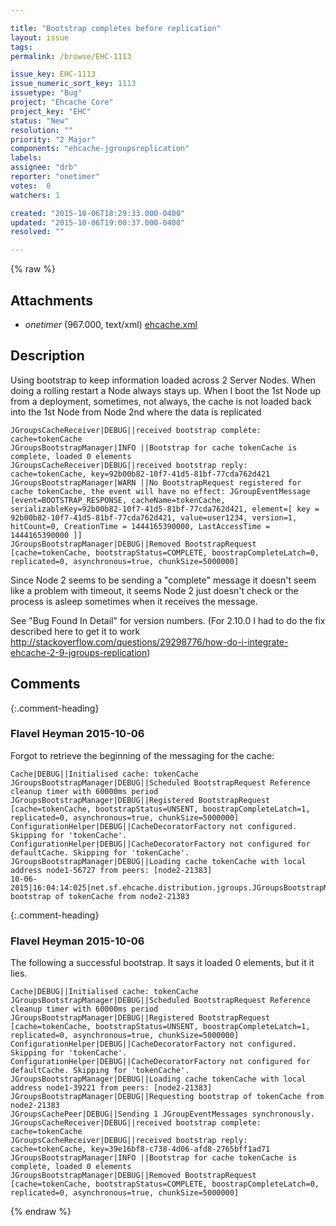 ```yaml
---

title: "Bootstrap completes before replication"
layout: issue
tags: 
permalink: /browse/EHC-1113

issue_key: EHC-1113
issue_numeric_sort_key: 1113
issuetype: "Bug"
project: "Ehcache Core"
project_key: "EHC"
status: "New"
resolution: ""
priority: "2 Major"
components: "ehcache-jgroupsreplication"
labels: 
assignee: "drb"
reporter: "onetimer"
votes:  0
watchers: 1

created: "2015-10-06T18:29:33.000-0400"
updated: "2015-10-06T19:00:37.000-0400"
resolved: ""

---
```




{% raw %}


## Attachments

* <em>onetimer</em> (967.000, text/xml) [ehcache.xml](/attachments/EHC/EHC-1113/ehcache.xml)




## Description

<div markdown="1" class="description">

Using bootstrap to keep information loaded across 2 Server Nodes.  When doing a rolling restart a Node always stays up.  When I boot the 1st Node up from a deployment, sometimes, not always, the cache is not loaded back into the 1st Node from Node 2nd where the data is replicated


```
JGroupsCacheReceiver|DEBUG||received bootstrap complete:   cache=tokenCache
JGroupsBootstrapManager|INFO ||Bootstrap for cache tokenCache is complete, loaded 0 elements
JGroupsCacheReceiver|DEBUG||received bootstrap reply:      cache=tokenCache, key=92b00b82-10f7-41d5-81bf-77cda762d421
JGroupsBootstrapManager|WARN ||No BootstrapRequest registered for cache tokenCache, the event will have no effect: JGroupEventMessage [event=BOOTSTRAP_RESPONSE, cacheName=tokenCache, serializableKey=92b00b82-10f7-41d5-81bf-77cda762d421, element=[ key = 92b00b82-10f7-41d5-81bf-77cda762d421, value=user1234, version=1, hitCount=0, CreationTime = 1444165390000, LastAccessTime = 1444165390000 ]]
JGroupsBootstrapManager|DEBUG||Removed BootstrapRequest [cache=tokenCache, bootstrapStatus=COMPLETE, boostrapCompleteLatch=0, replicated=0, asynchronous=true, chunkSize=5000000]
```


Since Node 2 seems to be sending a "complete" message it doesn't seem like a problem with timeout, it seems Node 2 just doesn't check or the process is asleep sometimes when it receives the message.

See "Bug Found In Detail" for version numbers.
(For 2.10.0 I had to do the fix described here to get it to work http://stackoverflow.com/questions/29298776/how-do-i-integrate-ehcache-2-9-jgroups-replication)

</div>

## Comments


{:.comment-heading}
### **Flavel Heyman** <span class="date">2015-10-06</span>

<div markdown="1" class="comment">

Forgot to retrieve the beginning of the messaging for the cache:

```
Cache|DEBUG||Initialised cache: tokenCache
JGroupsBootstrapManager|DEBUG||Scheduled BootstrapRequest Reference cleanup timer with 60000ms period
JGroupsBootstrapManager|DEBUG||Registered BootstrapRequest [cache=tokenCache, bootstrapStatus=UNSENT, boostrapCompleteLatch=1, replicated=0, asynchronous=true, chunkSize=5000000]
ConfigurationHelper|DEBUG||CacheDecoratorFactory not configured. Skipping for 'tokenCache'.
ConfigurationHelper|DEBUG||CacheDecoratorFactory not configured for defaultCache. Skipping for 'tokenCache'.
JGroupsBootstrapManager|DEBUG||Loading cache tokenCache with local address node1-56727 from peers: [node2-21383]
10-06-2015|16:04:14:025|net.sf.ehcache.distribution.jgroups.JGroupsBootstrapManager|DEBUG||Requesting bootstrap of tokenCache from node2-21383
```


</div>


{:.comment-heading}
### **Flavel Heyman** <span class="date">2015-10-06</span>

<div markdown="1" class="comment">

The following a successful bootstrap.  It says it loaded 0 elements, but it it lies.


```
Cache|DEBUG||Initialised cache: tokenCache
JGroupsBootstrapManager|DEBUG||Scheduled BootstrapRequest Reference cleanup timer with 60000ms period
JGroupsBootstrapManager|DEBUG||Registered BootstrapRequest [cache=tokenCache, bootstrapStatus=UNSENT, boostrapCompleteLatch=1, replicated=0, asynchronous=true, chunkSize=5000000]
ConfigurationHelper|DEBUG||CacheDecoratorFactory not configured. Skipping for 'tokenCache'.
ConfigurationHelper|DEBUG||CacheDecoratorFactory not configured for defaultCache. Skipping for 'tokenCache'.
JGroupsBootstrapManager|DEBUG||Loading cache tokenCache with local address node1-39221 from peers: [node2-21383]
JGroupsBootstrapManager|DEBUG||Requesting bootstrap of tokenCache from node2-21383
JGroupsCachePeer|DEBUG||Sending 1 JGroupEventMessages synchronously.
JGroupsCacheReceiver|DEBUG||received bootstrap complete:   cache=tokenCache
JGroupsCacheReceiver|DEBUG||received bootstrap reply:      cache=tokenCache, key=39e16bf8-c738-4d06-afd8-2765bff1ad71
JGroupsBootstrapManager|INFO ||Bootstrap for cache tokenCache is complete, loaded 0 elements
JGroupsBootstrapManager|DEBUG||Removed BootstrapRequest [cache=tokenCache, bootstrapStatus=COMPLETE, boostrapCompleteLatch=0, replicated=0, asynchronous=true, chunkSize=5000000]
```


</div>



{% endraw %}
